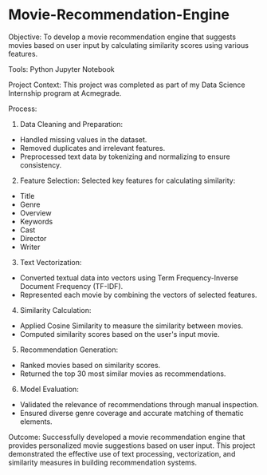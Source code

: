 # Movie-Recommendation-Engine
Objective:
To develop a movie recommendation engine that suggests movies based on user input by calculating similarity scores using various features.

Tools:
Python
Jupyter Notebook

Project Context:
This project was completed as part of my Data Science Internship program at Acmegrade.

Process:
1. Data Cleaning and Preparation:
- Handled missing values in the dataset.
- Removed duplicates and irrelevant features.
- Preprocessed text data by tokenizing and normalizing to ensure consistency.

2. Feature Selection:
Selected key features for calculating similarity:
- Title
- Genre
- Overview
- Keywords
- Cast
- Director
- Writer

3. Text Vectorization:
- Converted textual data into vectors using Term Frequency-Inverse Document Frequency (TF-IDF).
- Represented each movie by combining the vectors of selected features.

4. Similarity Calculation:
- Applied Cosine Similarity to measure the similarity between movies.
- Computed similarity scores based on the user's input movie.

5. Recommendation Generation:
- Ranked movies based on similarity scores.
- Returned the top 30 most similar movies as recommendations.

6. Model Evaluation:
- Validated the relevance of recommendations through manual inspection.
- Ensured diverse genre coverage and accurate matching of thematic elements.

Outcome:
Successfully developed a movie recommendation engine that provides personalized movie suggestions based on user input. This project demonstrated the effective use of text processing, vectorization, and similarity measures in building recommendation systems.
